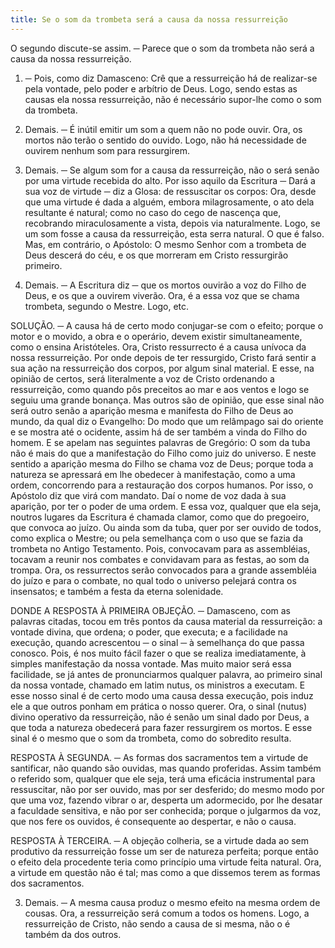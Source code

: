 ```yaml
---
title: Se o som da trombeta será a causa da nossa ressurreição
---
```


O segundo discute-se assim. ─ Parece que o som da trombeta não será a causa da nossa ressurreição.  

1. ─ Pois, como diz Damasceno: Crê que a ressurreição há de realizar-se pela vontade, pelo poder e arbítrio de Deus. Logo, sendo estas as causas ela nossa ressurreição, não é necessário supor-lhe como o som da trombeta.  

2. Demais. ─ É inútil emitir um som a quem não no pode ouvir. Ora, os mortos não terão o sentido do ouvido. Logo, não há necessidade de ouvirem nenhum som para ressurgirem. 

3. Demais. ─ Se algum som for a causa da ressurreição, não o será senão por uma virtude recebida do alto. Por isso aquilo da Escritura ─ Dará a sua voz de virtude ─ diz a Glosa: de ressuscitar os corpos: Ora, desde que uma virtude é dada a alguém, embora milagrosamente, o ato dela resultante é natural; como no caso do cego de nascença que, recobrando miraculosamente a vista, depois via naturalmente. Logo, se um som fosse a causa da ressurreição, esta serra natural. O que é falso.  Mas, em contrário, o Apóstolo: O mesmo Senhor com a trombeta de Deus descerá do céu, e os que morreram em Cristo ressurgirão primeiro.  

2. Demais. ─ A Escritura diz ─ que os mortos ouvirão a voz do Filho de Deus, e os que a ouvirem viverão. Ora, é a essa voz que se chama trombeta, segundo o Mestre. Logo, etc.  

SOLUÇÃO. ─ A causa há de certo modo conjugar-se com o efeito; porque o motor e o movido, a obra e o operário, devem existir simultaneamente, como o ensina Aristóteles. Ora, Cristo ressurrecto é a causa unívoca da nossa ressurreição. Por onde depois de ter ressurgido, Cristo fará sentir a sua ação na ressurreição dos corpos, por algum sinal material. E esse, na opinião de certos, será literalmente a voz de Cristo ordenando a ressurreição, como quando pôs preceitos ao mar e aos ventos e logo se seguiu uma grande bonança. Mas outros são de opinião, que esse sinal não será outro senão a aparição mesma e manifesta do Filho de Deus ao mundo, da qual diz o Evangelho: Do modo que um relâmpago sai do oriente e se mostra até o ocidente, assim há de ser também a vinda do Filho do homem. E se apelam nas seguintes palavras de Gregório: O som da tuba não é mais do que a manifestação do Filho como juiz do universo. E neste sentido a aparição mesma do Filho se chama voz de Deus; porque toda a natureza se apressará em lhe obedecer à manifestação, como a uma ordem, concorrendo para a restauração dos corpos humanos. Por isso, o Apóstolo diz que virá com mandato. Daí o nome de voz dada à sua aparição, por ter o poder de uma ordem. E essa voz, qualquer que ela seja, noutros lugares da Escritura é chamada clamor, como que do pregoeiro, que convoca ao juízo. Ou ainda som da tuba, quer por ser ouvido de todos, como explica o Mestre; ou pela semelhança com o uso que se fazia da trombeta no Antigo Testamento. Pois, convocavam para as assembléias, tocavam a reunir nos combates e convidavam para as festas, ao som da trompa. Ora, os ressurrectos serão convocados para a grande assembléia do juízo e para o combate, no qual todo o universo pelejará contra os insensatos; e também a festa da eterna solenidade.  

DONDE A RESPOSTA À PRIMEIRA OBJEÇÃO. ─ Damasceno, com as palavras citadas, tocou em três pontos da causa material da ressurreição: a vontade divina, que ordena; o poder, que executa; e a facilidade na execução, quando acrescentou ─ o sinal ─ à semelhança do que passa conosco. Pois, é nos muito fácil fazer o que se realiza imediatamente, à simples manifestação da nossa vontade. Mas muito maior será essa facilidade, se já antes de pronunciarmos qualquer palavra, ao primeiro sinal da nossa vontade, chamado em latim nutus, os ministros a executam. E esse nosso sinal é de certo modo uma causa dessa execução, pois induz ele a que outros ponham em prática o nosso querer. Ora, o sinal (nutus) divino operativo da ressurreição, não é senão um sinal dado por Deus, a que toda a natureza obedecerá para fazer ressurgirem os mortos. E esse sinal é o mesmo que o som da trombeta, como do sobredito resulta.  

RESPOSTA À SEGUNDA. ─ As formas dos sacramentos tem a virtude de santificar, não quando são ouvidas, mas quando proferidas. Assim também o referido som, qualquer que ele seja, terá uma eficácia instrumental para ressuscitar, não por ser ouvido, mas por ser desferido; do mesmo modo por que uma voz, fazendo vibrar o ar, desperta um adormecido, por lhe desatar a faculdade sensitiva, e não por ser conhecida; porque o julgarmos da voz, que nos fere os ouvidos, é consequente ao despertar, e não o causa. 

RESPOSTA À TERCEIRA. ─ A objeção colheria, se a virtude dada ao sem produtivo da ressurreição fosse um ser de natureza perfeita; porque então o efeito dela procedente teria como princípio uma virtude feita natural. Ora, a virtude em questão não é tal; mas como a que dissemos terem as formas dos sacramentos.  

3. Demais. ─ A mesma causa produz o mesmo efeito na mesma ordem de cousas. Ora, a ressurreição será comum a todos os homens. Logo, a ressurreição de Cristo, não sendo a causa de si mesma, não o é também da dos outros.